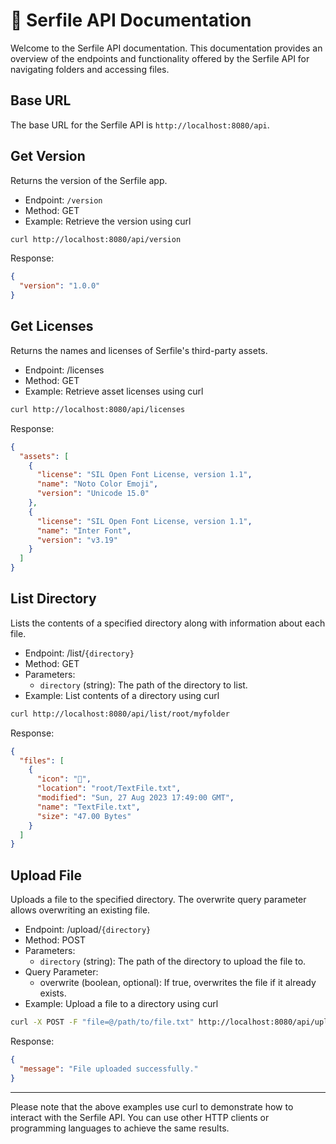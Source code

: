 # :ocean: Serfile API Documentation

Welcome to the Serfile API documentation. This documentation provides an overview of the endpoints and functionality offered by the Serfile API for navigating folders and accessing files.

## Base URL

The base URL for the Serfile API is `http://localhost:8080/api`.

## Get Version

Returns the version of the Serfile app.

- Endpoint: `/version`
- Method: GET
- Example: Retrieve the version using curl

```bash
curl http://localhost:8080/api/version
```

Response:

```json
{
  "version": "1.0.0"
}
```

## Get Licenses

Returns the names and licenses of Serfile's third-party assets.

- Endpoint: /licenses
- Method: GET
- Example: Retrieve asset licenses using curl

```bash
curl http://localhost:8080/api/licenses
```

Response:

```json
{
  "assets": [
    {
      "license": "SIL Open Font License, version 1.1",
      "name": "Noto Color Emoji",
      "version": "Unicode 15.0"
    },
    {
      "license": "SIL Open Font License, version 1.1",
      "name": "Inter Font",
      "version": "v3.19"
    }
  ]
}
```

## List Directory

Lists the contents of a specified directory along with information about each file.

- Endpoint: /list/`{directory}`
- Method: GET
- Parameters:
  - `directory` (string): The path of the directory to list.
- Example: List contents of a directory using curl

```bash
curl http://localhost:8080/api/list/root/myfolder
```

Response:

```json
{
  "files": [
    {
      "icon": "📝",
      "location": "root/TextFile.txt",
      "modified": "Sun, 27 Aug 2023 17:49:00 GMT",
      "name": "TextFile.txt",
      "size": "47.00 Bytes"
    }
  ]
}
```

## Upload File

Uploads a file to the specified directory. The overwrite query parameter allows overwriting an existing file.

- Endpoint: /upload/`{directory}`
- Method: POST
- Parameters:
  - `directory` (string): The path of the directory to upload the file to.
- Query Parameter:
  - overwrite (boolean, optional): If true, overwrites the file if it already exists.
- Example: Upload a file to a directory using curl

```bash
curl -X POST -F "file=@/path/to/file.txt" http://localhost:8080/api/upload/root/myfolder?overwrite=true
```

Response:

```json
{
  "message": "File uploaded successfully."
}
```

---

Please note that the above examples use curl to demonstrate how to interact with the Serfile API. You can use other HTTP clients or programming languages to achieve the same results.
